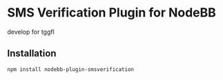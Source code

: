 # SMS Verification Plugin for NodeBB

develop for tggfl

## Installation

    npm install nodebb-plugin-smsverification
